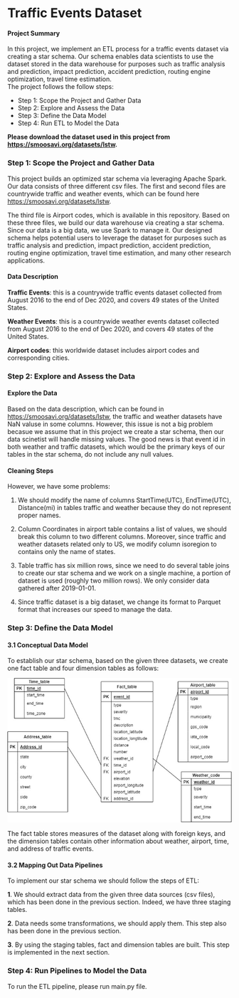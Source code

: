 # Traffic Events Dataset

#### Project Summary
In this project, we implement an ETL process for a traffic events dataset via creating a star schema. Our schema enables data scientists to use the dataset stored in 
the data warehouse for purposes such as traffic analysis and prediction, impact prediction, accident prediction, routing engine optimization, travel time estimation.   
The project follows the follow steps:
* Step 1: Scope the Project and Gather Data
* Step 2: Explore and Assess the Data
* Step 3: Define the Data Model
* Step 4: Run ETL to Model the Data

**Please download the dataset used in this project from https://smoosavi.org/datasets/lstw.**

### Step 1: Scope the Project and Gather Data

This project builds an optimized star schema via 
leveraging Apache Spark. Our data consists of three 
different csv files. 
The first and second files are countrywide traffic 
and weather events, which can be found here https://smoosavi.org/datasets/lstw.

The third file is Airport codes, which is available in this repository. 
Based on these three files, we build our data warehouse 
via creating a star schema. Since our data is a big data,
 we use Spark to manage it. Our designed schema
  helps potential users to leverage the dataset for 
 purposes such as traffic analysis and prediction, 
impact prediction, accident prediction, routing engine optimization, 
travel time estimation, and many other research applications.

#### Data Description

**Traffic Events**: this is a countrywide traffic events dataset 
collected from August 2016 to the end of Dec 2020, and covers 49 
states of the United States.

**Weather Events**: this is a countrywide weather events dataset 
collected from August 2016 to the end of Dec 2020, and covers 49 
states of the United States.

**Airport codes**: this worldwide dataset includes airport codes
 and corresponding cities.
 
 ### Step 2: Explore and Assess the Data
#### Explore the Data 
Based on the data description, which can be found in https://smoosavi.org/datasets/lstw, the traffic and weather datasets have NaN valuse in some columns. However, this issue is not a big problem becasue we assume that in this project we create a star schema, then our data scinetist will handle missing values. The good news is that event id in both weather and traffic datasets, which would be the primary keys of our tables in the star schema, do not include any null values. 

#### Cleaning Steps
However, we have some problems:

1. We should modify the name of columns StartTime(UTC), EndTime(UTC), Distance(mi) in tables traffic and weather because they do not represent proper names. 

2. Column Coordinates in airport table contains a list of values, we should break this column to two different columns. Moreover, since traffic and weather datasets related only to US, we modify column isoregion to contains only the name of states. 

3. Table traffic has six million rows, since we need to do several table joins to create our star schema and we work on a single machine, a portion of dataset is used (roughly two million rows). We only consider data gathered after 2019-01-01.  

4. Since traffic dataset is a big dataset, we change its format to Parquet format that increases our speed to manage the data. 
### Step 3: Define the Data Model
#### 3.1 Conceptual Data Model

To establish our star schema, based on the given three datasets, we create one fact table and four dimension tables as follows: 

![Star Schema](schema.jpg)

The fact table stores measures of the dataset along with foreign keys, and the dimension tables contain other information about weather, airport, time, and address of traffic events. 

#### 3.2 Mapping Out Data Pipelines
To implement our star schema we should follow the steps of ETL:

**1**. We should extract data from the given three data sources (csv files), which has been done in the previous section. Indeed, we have three staging tables. 

**2**. Data needs some transformations, we should apply them. This step also has been done in the previous section.

**3**. By using the staging tables, fact and dimension tables are built. This step is implemented in the next section. 
### Step 4: Run Pipelines to Model the Data 
To run the ETL pipeline, please run main.py file. 
